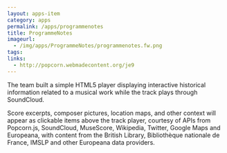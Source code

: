 ```yaml
---
layout: apps-item
category: apps
permalink: /apps/programmenotes
title: ProgrammeNotes
imageurl:
  - /img/apps/ProgrammeNotes/programmenotes.fw.png
tags:
links:
  - http://popcorn.webmadecontent.org/je9
---
```


The team built a simple HTML5 player displaying interactive historical information related to a musical work while the track plays through SoundCloud.

Score excerpts, composer pictures, location maps, and other context will appear as clickable items above the track player, courtesy of APIs from Popcorn.js, SoundCloud, MuseScore, Wikipedia, Twitter, Google Maps and Europeana, with content from the British Library, Bibliothèque nationale de France, IMSLP and other Europeana data providers.
